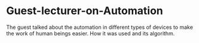 # Guest-lecturer-on-Automation
The guest talked about the automation in different types of devices to make the work of human beings easier. 
How it was used and its algorithm. 
